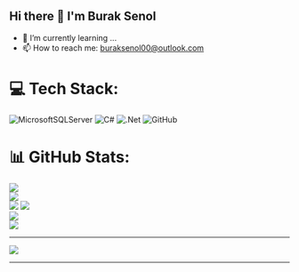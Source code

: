 ## Hi there 👋 I'm Burak Senol
- 🌱 I’m currently learning ...
- 📫 How to reach me: buraksenol00@outlook.com


# 💻 Tech Stack:
![MicrosoftSQLServer](https://img.shields.io/badge/Microsoft%20SQL%20Server-CC2927?style=for-the-badge&logo=microsoft%20sql%20server&logoColor=white) ![C#](https://img.shields.io/badge/c%23-%23239120.svg?style=for-the-badge&logo=csharp&logoColor=white) ![.Net](https://img.shields.io/badge/.NET-5C2D91?style=for-the-badge&logo=.net&logoColor=white) ![GitHub](https://img.shields.io/badge/github-%23121011.svg?style=for-the-badge&logo=github&logoColor=white)
# 📊 GitHub Stats:
![](https://github-readme-stats.vercel.app/api?username=senolburak&theme=dark&hide_border=false&include_all_commits=false&count_private=false)<br/>
![](https://nirzak-streak-stats.vercel.app/?user=senolburak&theme=dark&hide_border=false)<br/>
![](https://github-readme-stats.vercel.app/api/top-langs/?username=senolburak&theme=dark&hide_border=false&include_all_commits=false&count_private=false&layout=compact)
![](https://github-readme-stats.vercel.app/api?username=senolburak&theme=dark&hide_border=false&include_all_commits=false&count_private=false)<br/>
![](https://nirzak-streak-stats.vercel.app/?user=senolburak&theme=dark&hide_border=false)<br/>
![](https://github-readme-stats.vercel.app/api/top-langs/?username=senolburak&theme=dark&hide_border=false&include_all_commits=false&count_private=false&layout=compact)

---
[![](https://visitcount.itsvg.in/api?id=senolburak&icon=0&color=0)](https://visitcount.itsvg.in)






---


<!-- Proudly created with GPRM ( https://gprm.itsvg.in ) -->
<!-- Proudly created with GPRM ( https://gprm.itsvg.in ) -->
<!-- Proudly created with GPRM ( https://gprm.itsvg.in ) -->
<!-- Proudly created with GPRM ( https://gprm.itsvg.in ) -->

